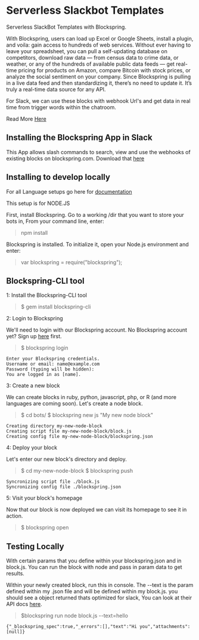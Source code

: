 # Serverless Slackbot Templates
Serverless SlackBot Templates with Blockspring.

With Blockspring, users can load up Excel or Google Sheets, install a plugin, and voila: gain access to hundreds of web services. Without ever having to leave your spreadsheet, you can pull a self-updating database on competitors, download raw data — from census data to crime data, or weather, or any of the hundreds of available public data feeds — get real-time pricing for products on Amazon, compare Bitcoin with stock prices, or analyze the social sentiment on your company. Since Blockspring is pulling in a live data feed and then standardizing it, there’s no need to update it. It’s truly a real-time data source for any API.

For Slack, we can use these blocks with webhook Url's and get data in real time from trigger words within the chatroom.

Read More [Here](http://venturebeat.com/2015/10/26/blockspring-the-do-anything-in-a-spreadsheet-startup-partners-with-tableau/)

## Installing the Blockspring App in Slack
This App allows slash commands to search, view and use the webhooks of existing blocks on blockspring.com. Download that [here](https://www.blockspring.com/help/install_plugins)

## Installing to develop locally
For all Language setups go here for [documentation](https://www.blockspring.com/docs)

This setup is for NODE.JS

First, install Blockspring. Go to a working /dir that you want to store your bots in, From your command line, enter:

>npm install

Blockspring is installed. To initialize it, open your Node.js environment and enter:

>var blockspring = require("blockspring");

## Blockspring-CLI tool

1: Install the Blockspring-CLI tool

>$ gem install blockspring-cli

2: Login to Blockspring

We'll need to login with our Blockspring account. No Blockspring account yet? Sign up [here](https://api.blockspring.com/users/sign_up) first.

>$ blockspring login
```
Enter your Blockspring credentials.
Username or email: name@example.com
Password (typing will be hidden):
You are logged in as [name].
```

3: Create a new block

We can create blocks in ruby, python, javascript, php, or R (and more languages are coming soon). Let's create a node block.

>$ cd bots/
>$ blockspring new js "My new node block"
```
Creating directory my-new-node-block
Creating script file my-new-node-block/block.js
Creating config file my-new-node-block/blockspring.json
```

4: Deploy your block

Let's enter our new block's directory and deploy.

>$ cd my-new-node-block
>$ blockspring push
```
Syncronizing script file ./block.js
Syncronizing config file ./blockspring.json
```

5: Visit your block's homepage

Now that our block is now deployed we can visit its homepage to see it in action.

>$ blockspring open

## Testing Locally

With certain params that you define within your blockspring.json and in block.js. You can run the block with node and pass in param data to get results.

Within your newly created block, run this in console. The --text is the param defined within my .json file and will be defined within my block.js. you should see a object returned thats optimized for slack, You can look at their API docs [here](https://api.slack.com/docs/attachments).
>$blockspring run node block.js --text=hello
```
{"_blockspring_spec":true,"_errors":[],"text":"Hi you","attachments":[null]}
```
